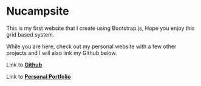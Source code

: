 # Nucampsite

This is my first website that I create using Bootstrap.js, Hope you enjoy this grid based system. 

While you are here, check out my personal website with a few other projects and I will also link my Github below. 

Link to **[Github](https://github.com/Stevenalp18)**


Link to **[Personal Portfolio](https://stevenalp.com/)**
